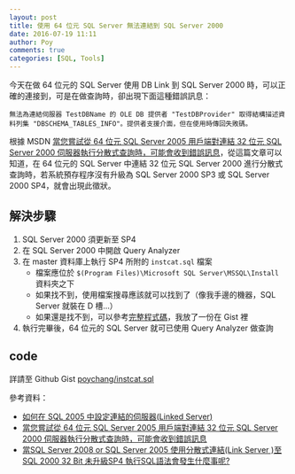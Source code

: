 ```yaml
---
layout: post
title: 使用 64 位元 SQL Server 無法連結到 SQL Server 2000
date: 2016-07-19 11:11
author: Poy
comments: true
categories: [SQL, Tools]
---
```

今天在做 64 位元的 SQL Server 使用 DB Link 到 SQL Server 2000 時，可以正確的連接到，可是在做查詢時，卻出現下面這種錯誤訊息：

`無法為連結伺服器 TestDBName 的 OLE DB 提供者 "TestDBProvider" 取得結構描述資料列集 "DBSCHEMA_TABLES_INFO"。提供者支援介面，但在使用時傳回失敗碼。`

根據 MSDN [當您嘗試從 64 位元 SQL Server 2005 用戶端對連結 32 位元 SQL Server 2000 伺服器執行分散式查詢時，可能會收到錯誤訊息](https://support.microsoft.com/zh-tw/kb/906954)，從這篇文章可以知道，在 64 位元的 SQL Server 中連結 32 位元 SQL Server 2000 進行分散式查詢時，若系統預存程序沒有升級為 SQL Server 2000 SP3 或 SQL Server 2000 SP4，就會出現此徵狀。

## 解決步驟

1. SQL Server 2000 須更新至 SP4
2. 在 SQL Server 2000 中開啟 Query Analyzer
3. 在 master 資料庫上執行 SP4 所附的 `instcat.sql` 檔案
	* 檔案應位於 `$(Program Files)\Microsoft SQL Server\MSSQL\Install` 資料夾之下
	* 如果找不到，使用檔案搜尋應該就可以找到了（像我手邊的機器，SQL Server 就裝在 D 槽...）
	* 如果還是找不到，可以參考[完整程式碼](code)，我放了一份在 Gist 裡
4. 執行完畢後，64 位元的 SQL Server 就可已使用 Query Analyzer 做查詢

## code

詳請至 Github Gist [poychang/instcat.sql](https://gist.github.com/poychang/c6752e06d7d79bffba121cc7a07fae87)

參考資料：

* [如何在 SQL 2005 中設定連結的伺服器(Linked Server)](http://blog.miniasp.com/post/2008/07/30/How-to-setup-Linked-Server-in-SQL-Server-2005.aspx)
* [當您嘗試從 64 位元 SQL Server 2005 用戶端對連結 32 位元 SQL Server 2000 伺服器執行分散式查詢時，可能會收到錯誤訊息](https://support.microsoft.com/zh-tw/kb/906954)
* [當SQL Server 2008 or SQL Server 2005 使用分散式連結(Link Server )至SQL 2000 32 Bit 未升級SP4 執行SQL語法會發生什麼事呢?](https://dotblogs.com.tw/jamesbi/2010/11/19/19546)